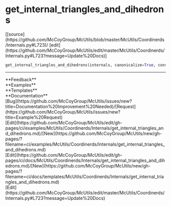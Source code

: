 # <a id="McUtils.Coordinerds.Internals.get_internal_triangles_and_dihedrons">get_internal_triangles_and_dihedrons</a>
<div class="docs-source-link" markdown="1">
[[source](https://github.com/McCoyGroup/McUtils/blob/master/McUtils/Coordinerds/Internals.py#L723)/
[edit](https://github.com/McCoyGroup/McUtils/edit/master/McUtils/Coordinerds/Internals.py#L723?message=Update%20Docs)]
</div>

```python
get_internal_triangles_and_dihedrons(internals, canonicalize=True, construct_shapes=True, prune_incomplete=True): 
```













---


<div markdown="1" class="text-secondary">
<div class="container">
  <div class="row">
   <div class="col" markdown="1">
**Feedback**   
</div>
   <div class="col" markdown="1">
**Examples**   
</div>
   <div class="col" markdown="1">
**Templates**   
</div>
   <div class="col" markdown="1">
**Documentation**   
</div>
   <div class="col" markdown="1">
   
</div>
   <div class="col" markdown="1">
   
</div>
   <div class="col" markdown="1">
   
</div>
</div>
  <div class="row">
   <div class="col" markdown="1">
[Bug](https://github.com/McCoyGroup/McUtils/issues/new?title=Documentation%20Improvement%20Needed)/[Request](https://github.com/McCoyGroup/McUtils/issues/new?title=Example%20Request)   
</div>
   <div class="col" markdown="1">
[Edit](https://github.com/McCoyGroup/McUtils/edit/gh-pages/ci/examples/McUtils/Coordinerds/Internals/get_internal_triangles_and_dihedrons.md)/[New](https://github.com/McCoyGroup/McUtils/new/gh-pages/?filename=ci/examples/McUtils/Coordinerds/Internals/get_internal_triangles_and_dihedrons.md)   
</div>
   <div class="col" markdown="1">
[Edit](https://github.com/McCoyGroup/McUtils/edit/gh-pages/ci/docs/McUtils/Coordinerds/Internals/get_internal_triangles_and_dihedrons.md)/[New](https://github.com/McCoyGroup/McUtils/new/gh-pages/?filename=ci/docs/templates/McUtils/Coordinerds/Internals/get_internal_triangles_and_dihedrons.md)   
</div>
   <div class="col" markdown="1">
[Edit](https://github.com/McCoyGroup/McUtils/edit/master/McUtils/Coordinerds/Internals.py#L723?message=Update%20Docs)   
</div>
   <div class="col" markdown="1">
   
</div>
   <div class="col" markdown="1">
   
</div>
   <div class="col" markdown="1">
   
</div>
</div>
</div>
</div>